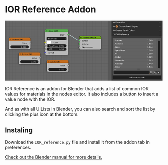 # IOR Reference Addon

![](screen.png)

IOR Reference is an addon for Blender that adds a list of common IOR values for
materials in the nodes editor. It also includes a button to insert a value node
with the IOR.

And as with all UILists in Blender, you can also search and sort the list by clicking the plus icon at the bottom.


## Instaling

Download the `IOR_reference.py` file and install it from the
addon tab in preferences.

[Check out the Blender manual for more details.](https://docs.blender.org/manual/de/dev/preferences/addons.html#header)
